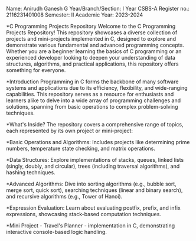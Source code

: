 Name: Anirudh Ganesh G
Year/Branch/Section: I Year CSBS-A
Register no.: 2116231401008
Semester: II
Academic Year: 2023-2024

*C Programming Projects Repository Welcome to the C Programming Projects Repository! This repository showcases a diverse collection of projects and mini-projects implemented in C, designed to explore and demonstrate various fundamental and advanced programming concepts. Whether you are a beginner learning the basics of C programming or an experienced developer looking to deepen your understanding of data structures, algorithms, and practical applications, this repository offers something for everyone.

*Introduction Programming in C forms the backbone of many software systems and applications due to its efficiency, flexibility, and wide-ranging capabilities. This repository serves as a resource for enthusiasts and learners alike to delve into a wide array of programming challenges and solutions, spanning from basic operations to complex problem-solving techniques.

*What's Inside? The repository covers a comprehensive range of topics, each represented by its own project or mini-project:

*Basic Operations and Algorithms: Includes projects like determining prime numbers, temperature state checking, and matrix operations.

*Data Structures: Explore implementations of stacks, queues, linked lists (singly, doubly, and circular), trees (including traversal algorithms), and hashing techniques.

*Advanced Algorithms: Dive into sorting algorithms (e.g., bubble sort, merge sort, quick sort), searching techniques (linear and binary search), and recursive algorithms (e.g., Tower of Hanoi).

*Expression Evaluation: Learn about evaluating postfix, prefix, and infix expressions, showcasing stack-based computation techniques.

*Mini Project - Travel's Planner - implementation in C, demonstrating interactive console-based logic handling.
